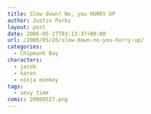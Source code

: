 ```yaml
---
title: Slow down? No, you HURRY UP
author: Justin Parks
layout: post
date: 2006-05-27T03:13:37+00:00
url: /2006/05/26/slow-down-no-you-hurry-up/
categories:
  - Chipmunk Bay
characters:
  - jacob
  - karen
  - ninja monkey
tags:
  - sexy time
comic: 20060527.png  
---
```

